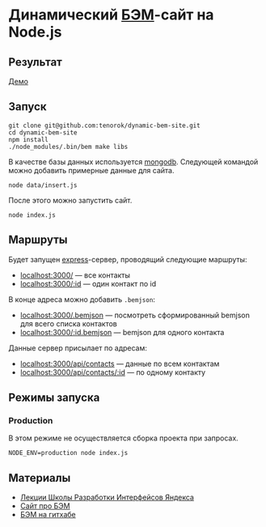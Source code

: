 # Динамический [БЭМ](http://ru.bem.info)-сайт на Node.js

## Результат

[Демо](http://tenorok.github.io/shri-bem-practice/index/)

## Запуск

    git clone git@github.com:tenorok/dynamic-bem-site.git
    cd dynamic-bem-site
    npm install
    ./node_modules/.bin/bem make libs
    
В качестве базы данных используется [mongodb](http://www.mongodb.org/). Следующей командой можно добавить примерные данные для сайта.

    node data/insert.js
    
После этого можно запустить сайт.

    node index.js
    
## Маршруты

Будет запущен [express](http://expressjs.com/)-сервер, проводящий следующие маршруты:

* [localhost:3000/](http://localhost:3000/) — все контакты
* [localhost:3000/:id](http://localhost:3000/0) — один контакт по id

В конце адреса можно добавить `.bemjson`:

* [localhost:3000/.bemjson](http://localhost:3000/.bemjson) — посмотреть сформированный bemjson для всего списка контактов
* [localhost:3000/:id.bemjson](http://localhost:3000/0.bemjson) — bemjson для одного контакта

Данные сервер присылает по адресам:

* [localhost:3000/api/contacts](http://localhost:3000/api/contacts) — данные по всем контактам
* [localhost:3000/api/contacts/:id](http://localhost:3000/api/contacts/0) — по одному контакту

## Режимы запуска

### Production

В этом режиме не осуществляется сборка проекта при запросах.

    NODE_ENV=production node index.js

## Материалы

* [Лекции Школы Разработки Интерфейсов Яндекса](http://tech.yandex.ru/education/shri/)
* [Сайт про БЭМ](http://ru.bem.info)
* [БЭМ на гитхабе](http://github.com/bem)
